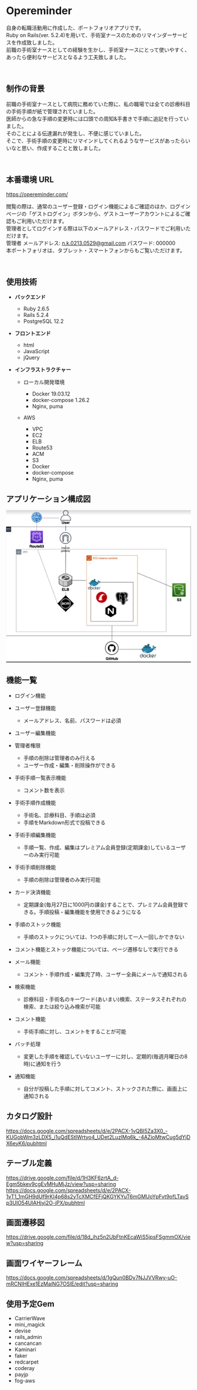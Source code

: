 # Opereminder

自身の転職活動用に作成した、ポートフォリオアプリです。<br>
Ruby on Rails(ver. 5.2.4)を用いて、手術室ナースのためのリマインダーサービスを作成致しました。<br>
前職の手術室ナースとしての経験を生かし、手術室ナースにとって使いやすく、あったら便利なサービスとなるよう工夫致しました。<br>

<br>

## 制作の背景

前職の手術室ナースとして病院に務めていた際に、私の職場では全ての診療科目の手術手順が紙で管理されていました。<br>
医師からの急な手順の変更時には口頭での周知&手書きで手順に追記を行っていました。<br>
そのことによる伝達漏れが発生し、不便に感じていました。<br>
そこで、手術手順の変更時にリマインドしてくれるようなサービスがあったらいいなと思い、作成することと致しました。

<br>

## 本番環境 URL

https://opereminder.com/<br>

閲覧の際は、通常のユーザー登録・ログイン機能によるご確認のほか、ログインページの「ゲストログイン」ボタンから、ゲストユーザーアカウントによるご確認もご利用いただけます。<br>
管理者としてログインする際は以下のメールアドレス・パスワードでご利用いただけます。<br>
管理者 メールアドレス: n.k.0213.0529@gmail.com パスワード: 000000 <br>
本ポートフォリオは、タブレット・スマートフォンからもご覧いただけます。

<br>

## 使用技術

- **バックエンド**

  - Ruby 2.6.5
  - Rails 5.2.4
  - PostgreSQL 12.2

- **フロントエンド**

  - html
  - JavaScript
  - jQuery

- **インフラストラクチャー**

  - ローカル開発環境

    - Docker 19.03.12
    - docker-compose 1.26.2
    - Nginx, puma

  - AWS
    - VPC
    - EC2
    - ELB
    - Route53
    - ACM
    - S3
    - Docker
    - docker-compose
    - Nginx, puma

## アプリケーション構成図

<img src="./public/images/img/24642F21-5CBF-4443-847B-C0ECE9E1BBFD.jpeg" alt="アプリケーション構成図">

## 機能一覧

- ログイン機能

- ユーザー登録機能
  - メールアドレス、名前、パスワードは必須

- ユーザー編集機能

- 管理者権限
  - 手順の削除は管理者のみ行える
  - ユーザー作成・編集・削除操作ができる

- 手術手順一覧表示機能
  - コメント数を表示

- 手術手順作成機能
  - 手術名、診療科目、手順は必須
  - 手順をMarkdown形式で投稿できる

- 手術手順編集機能
  - 手順一覧、作成、編集はプレミアム会員登録(定期課金)しているユーザーのみ実行可能

- 手術手順削除機能
  - 手順の削除は管理者のみ実行可能

- カード決済機能
  - 定期課金(毎月27日に1000円の課金)することで、プレミアム会員登録できる。手順投稿・編集機能を使用できるようになる

- 手順のストック機能
  - 手順のストックについては、1つの手順に対して一人一回しかできない

- コメント機能とストック機能については、ページ遷移なしで実行できる

- メール機能
  - コメント・手順作成・編集完了時、ユーザー全員にメールで通知される

- 検索機能
  - 診療科目・手術名のキーワード(あいまい)検索、ステータスそれぞれの検索、または絞り込み検索が可能

- コメント機能
  - 手術手順に対し、コメントをすることが可能

- バッチ処理
  - 変更した手順を確認していないユーザーに対し、定期的(毎週月曜日の8時)に通知を行う

- 通知機能
  - 自分が投稿した手順に対してコメント、ストックされた際に、画面上に通知される


## カタログ設計
https://docs.google.com/spreadsheets/d/e/2PACX-1vQBI5Za3X0_-KUGobWm3zLDX5_i1uQdEStIWrtyo4_UDet2LuzlMq6k_-4AZioMtwCug5dYjDX6eyK6/pubhtml

## テーブル定義
https://drive.google.com/file/d/1H3KF6zrtA_d-Egm5bkev9cgEvMHuMjJz/view?usp=sharing
https://docs.google.com/spreadsheets/d/e/2PACX-1vT1_1mGH9dUf9rKI4p68s2yTcXMCfEFjQKGYKYuT6mGMUoYpFvt9ofLTavSp3UIO54UlAHjyi2O-jPX/pubhtml

## 画面遷移図
https://drive.google.com/file/d/18d_ihz5n2UbFtnKEcaWiS5jpsFSgmmOX/view?usp=sharing

## 画面ワイヤーフレーム
https://docs.google.com/spreadsheets/d/1gQun0BDy7NJJVVRwy-uO-mRCNIHExe1EzMaiNG7OSlE/edit?usp=sharing

## 使用予定Gem
* CarrierWave
* mini_magick
* devise
* rails_admin
* cancancan
* Kaminari
* faker
* redcarpet
* coderay
* payjp
* fog-aws